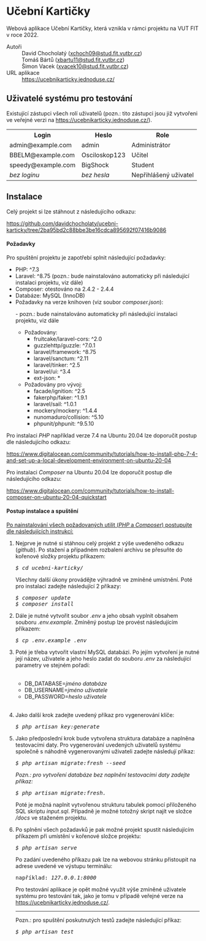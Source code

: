 # Učební Kartičky
Webová aplikace Učební Kartičky, která vznikla v rámci projektu na VUT FIT v roce 2022.
<dl>
	<dt>Autoři</dt>
	<dd>David Chocholatý
	    (<a href="mailto:xchoch09@stud.fit.vutbr.cz">xchoch09@stud.fit.vutbr.cz</a>)
	</dd>
	<dd>Tomáš Bártů <!-- Nahraďte skutečným jménem a e-mailem autora a popisem činnosti -->
	    (<a href="mailto:xbartu11@stud.fit.vutbr.cz">xbartu11@stud.fit.vutbr.cz</a>)
	</dd>
  <dd>Šimon Vacek <!-- Nahraďte skutečným jménem a e-mailem autora a popisem činnosti -->
	    (<a href="mailto:xvacek10@stud.fit.vutbr.cz">xvacek10@stud.fit.vutbr.cz</a>)
	</dd>
	<dt>URL aplikace</dt>
	<dd><a href="https://ucebnikarticky.jednoduse.cz/">https://ucebnikarticky.jednoduse.cz/</a></dd>
</dl>

<h2>Uživatelé systému pro testování</h2>
<p>Existující zástupci všech rolí uživatelů (pozn.: tito zástupci jsou již vytvořeni ve veřejné verzi na <a href="https://ucebnikarticky.jednoduse.cz/">https://ucebnikarticky.jednoduse.cz/</a>).</p>
<table>
<tbody><tr><th>Login</th><th>Heslo</th><th>Role</th></tr>
<tr><td>admin@example.com</td><td>admin</td><td>Administrátor</td></tr>
<tr><td>BBELM@example.com</td><td>Osciloskop123</td><td>Učitel</td></tr>
<tr><td>speedy@example.com</td><td>BigShock</td><td>Student</td></tr>
<tr><td><i>bez loginu</i></td><td><i>bez hesla</i></td><td>Nepřihlášený uživatel</td></tr>
</tbody></table>

<h2>Instalace</h2>

<p>Celý projekt si lze stáhnout z následujícího odkazu:</p>
<a href="https://github.com/davidchocholaty/ucebni-karticky/tree/2ba95bd2c88bbe3be16cdca895692f07416b9086">https://github.com/davidchocholaty/ucebni-karticky/tree/2ba95bd2c88bbe3be16cdca895692f07416b9086</a>

<h4>Požadavky</h4>

Pro spuštění projektu je zapotřebí splnit následující požadavky:
<ul>
    <li>
        PHP: ^7.3
    </li>
    <li>
        Laravel: ^8.75 (pozn.: bude nainstalováno automaticky při následující instalaci projektu, viz dále)
    </li>
    <li>
        Composer: otestováno na 2.4.2 - 2.4.4
    </li>
    <li>
        Databáze: MySQL (InnoDB)
    </li>
    <li>
        Požadavky na verze knihoven (viz soubor <i>composer.json</i>):
        <p>- pozn.: bude nainstalováno automaticky při následující instalaci projektu, viz dále</p>
        <ul>
            <li>
                Požadovány:
                <ul>
                    <li>
                        fruitcake/laravel-cors: ^2.0
                    </li>
                    <li>
                        guzzlehttp/guzzle: ^7.0.1
                    </li>
                    <li>
                        laravel/framework: ^8.75
                    </li>
                    <li>
                        laravel/sanctum: ^2.11
                    </li>
                    <li>
                        laravel/tinker: ^2.5
                    </li>
                    <li>
                        laravel/ui: ^3.4
                    </li>
                    <li>
                        ext-json: *
                    </li>
                </ul>
            </li>
            <li>
                Požadovány pro vývoj:
                <ul>
                    <li>
                        facade/ignition: ^2.5
                    </li>
                    <li>
                        fakerphp/faker: ^1.9.1
                    </li>
                    <li>
                        laravel/sail: ^1.0.1
                    </li>
                    <li>
                        mockery/mockery: ^1.4.4
                    </li>
                    <li>
                        nunomaduro/collision: ^5.10
                    </li>
                    <li>
                        phpunit/phpunit: ^9.5.10
                    </li>
                </ul>
            </li>
        </ul>
    </li>
</ul>

<p>Pro instalaci <i>PHP</i> například verze 7.4 na Ubuntu 20.04 lze doporučit postup dle následujícího odkazu:</p>
<a href="https://www.digitalocean.com/community/tutorials/how-to-install-php-7-4-and-set-up-a-local-development-environment-on-ubuntu-20-04">https://www.digitalocean.com/community/tutorials/how-to-install-php-7-4-and-set-up-a-local-development-environment-on-ubuntu-20-04</a>

<p>Pro instalaci <i>Composer</i> na Ubuntu 20.04 lze doporučit postup dle následujícího odkazu:</p>
<a href="https://www.digitalocean.com/community/tutorials/how-to-install-composer-on-ubuntu-20-04-quickstart">https://www.digitalocean.com/community/tutorials/how-to-install-composer-on-ubuntu-20-04-quickstart</a>

<h4>Postup instalace a spuštění</h4>
<p><u>Po nainstalování všech požadovaných utilit (<i>PHP</i> a <i>Composer</i>) postupujte dle následujících instrukcí:</u></p>

<ol>
    <li>
        <p>Nejprve je nutné si stáhnou celý projekt z výše uvedeného odkazu (<i>github</i>). Po stažení a případném rozbalení archivu se přesuňte do kořenové složky projektu příkazem:</p>
        <pre><i>$ cd ucebni-karticky/</i></pre>
        <p>Všechny další úkony provádějte výhradně ve zmíněné umístnění. Poté pro instalaci zadejte následující 2 příkazy:</p>
        <pre><i>$ composer update</i>&nbsp;
<i>$ composer install</i></pre>
    </li>
    <li>
        <p> Dále je nutné vytvořit soubor <i>.env</i> a jeho obsah vyplnit obsahem souboru <i>.env.example</i>. Zmíněný postup lze provést následujícím příkazem:</p>
        <pre><i>$ cp .env.example .env</i></pre>
    </li>
    <li>
        <p>Poté je třeba vytvořit vlastní MySQL databázi. Po jejím vytvoření je nutné její název, uživatele a jeho heslo zadat do souboru <i>.env</i> za následující parametry ve stejném pořadí:</p>
        &nbsp;
        <ul>
            <li>
                DB_DATABASE=<i>jméno databáze</i>
            </li>
            <li>
                DB_USERNAME=<i>jméno uživatele</i>
            </li>
            <li>
                DB_PASSWORD=<i>heslo uživatele</i>
            </li>
        </ul>
        &nbsp;
    </li>
    <li>
        <p>Jako další krok zadejte uvedený příkaz pro vygenerování klíče:</p>
        <pre><i>$ php artisan key:generate</i></pre>
    </li>
    <li>
        <p>Jako předposlední krok bude vytvořena struktura databáze a naplněna testovacími daty.
        Pro vygenerování uvedených uživatelů systému společně s náhodně vygenerovanými
        uživateli zadejte následují příkaz:</p>
        <pre><i>$ php artisan migrate:fresh --seed</i></pre>
        <p><i>Pozn.: pro vytvoření databáze bez naplnění testovacími daty zadejte příkaz:</i></p>
        <pre><i>$ php artisan migrate:fresh.</i></pre>
        <p>Poté je možná naplnit vytvořenou strukturu tabulek pomocí přiloženého SQL skriptu <i>input.sql</i>. Případně je možné totožný skript najít ve složce <i>/docs</i> ve staženém projektu.</p>
    </li>
    <li>
        <p>Po splnění všech požadavků je pak možné projekt spustit následujícím příkazem při umístění v kořenové složce projektu:</p>
        <pre><i>$ php artisan serve</i></pre>
        <p>Po zadání uvedeného příkazu pak lze na webovou stránku přistoupit na adrese uvedené ve výstupu terminálu:</p>
        <pre>například: <i>127.0.0.1:8000</i></pre>
        <p>Pro testování aplikace je opět možné využít výše zmíněné uživatele systému pro testování tak, jako je tomu v případě veřejné verze na <a href="https://ucebnikarticky.jednoduse.cz/">https://ucebnikarticky.jednoduse.cz/</a>.</p>
    </li>
    <hr />
    Pozn.: pro spuštění poskutnutých testů zadejte následující příkaz:
    <pre><i>$ php artisan test</i></pre>
</ol>
<!--
<style> pre {
    background: #383838;
    color: #d3d3d3;
    page-break-inside: avoid;
    font-family: monospace;
    line-height: 1.6;
    margin-bottom: 1.6em;
    max-width: 100%;
    overflow: auto;
    padding: 1em 1.5em;
    display: block;
    word-wrap: break-word; } </style> -->
